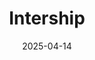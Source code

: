 ---
title: "Intership"
description: record intership preparation and intership experience
date: '2025-04-14'
image: '/posts/Intership/image.png'
tags: 
    - Robot
    - Imitation Learning
    - Manipulation
draft: false
---